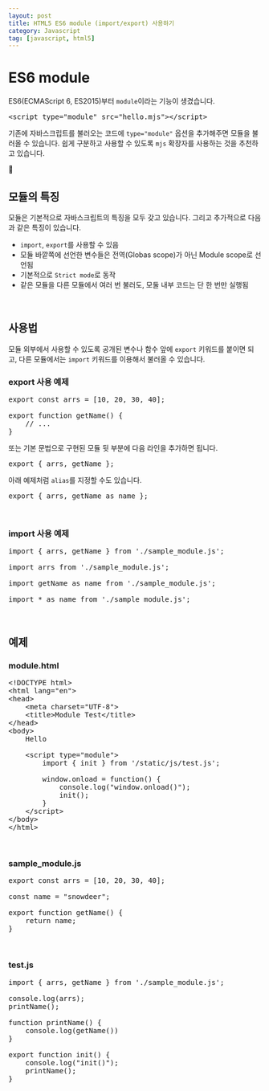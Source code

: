 ```yaml
---
layout: post
title: HTML5 ES6 module (import/export) 사용하기
category: Javascript
tag: [javascript, html5]
---
```


# ES6 module

ES6(ECMAScript 6, ES2015)부터 `module`이라는 기능이 생겼습니다.

<pre class="prettyprint">
&lt;script type="module" src="hello.mjs">&lt;/script>
</pre>

기존에 자바스크립트를 불러오는 코드에 `type="module"` 옵션을 추가해주면 모듈을 불러올 수 있습니다. 쉽게 구분하고 사용할 수 있도록 `mjs` 확장자를 사용하는 것을 추천하고 있습니다.

<br>

## 모듈의 특징

모듈은 기본적으로 자바스크립트의 특징을 모두 갖고 있습니다. 그리고 추가적으로 다음과 같은 특징이 있습니다.

* `import`, `export`를 사용할 수 있음
* 모듈 바깥쪽에 선언한 변수들은 전역(Globas scope)가 아닌 Module scope로 선언됨
* 기본적으로 `Strict mode`로 동작
* 같은 모듈을 다른 모듈에서 여러 번 불러도, 모둘 내부 코드는 단 한 번만 실행됨

<br>

## 사용법

모듈 외부에서 사용할 수 있도록 공개된 변수나 함수 앞에 `export` 키워드를 붙이면 되고, 다른 모듈에서는 `import` 키워드를 이용해서 불러올 수 있습니다.

### export 사용 예제

<pre class="prettyprint">
export const arrs = [10, 20, 30, 40];

export function getName() {
    // ...
}
</pre>

또는 기본 문법으로 구현된 모듈 뒷 부분에 다음 라인을 추가하면 됩니다.

<pre class="prettyprint">
export { arrs, getName };
</pre>

아래 예제처럼 `alias`를 지정할 수도 있습니다.

<pre class="prettyprint">
export { arrs, getName as name };
</pre>

<br>

### import 사용 예제

<pre class="prettyprint">
import { arrs, getName } from './sample_module.js';

import arrs from './sample_module.js';

import getName as name from './sample_module.js';

import * as name from './sample_module.js';
</pre>

<br>

## 예제

### module.html

<pre class="prettyprint">
&lt;!DOCTYPE html>
&lt;html lang="en">
&lt;head>
    &lt;meta charset="UTF-8">
    &lt;title>Module Test&lt;/title>
&lt;/head>
&lt;body>
    Hello

    &lt;script type="module">
        import { init } from '/static/js/test.js';

        window.onload = function() {
            console.log("window.onload()");
            init();
        }
    &lt;/script>
&lt;/body>
&lt;/html>
</pre>

<br>

### sample_module.js

<pre class="prettyprint">
export const arrs = [10, 20, 30, 40];

const name = "snowdeer";

export function getName() {
    return name;
}
</pre>

<br>

### test.js

<pre class="prettyprint">
import { arrs, getName } from './sample_module.js';

console.log(arrs);
printName();

function printName() {
    console.log(getName())
}

export function init() {
    console.log("init()");
    printName();
}
</pre>
